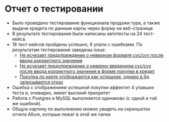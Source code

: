 # Отчет о тестировании
 - Было проведено тестирование функционала продажи тура, а также выдачи кредита по данным карты через форму на веб-странице
 - В результате тестирования были написаны автотесты на 24 тест-кейса. 
 - 18 тест-кейсов пройдены успешно, 6 упали с ошибками. По результатам тестирования заведены issue:
   - [Не исчезает предупреждение о неверном формате cvc/cvv после ввода корректного значения](https://github.com/ElenaPatrusheva/diploma/issues/1)
   - [Не исчезает предупреждение о неверно введенном cvc/cvv после ввода корректного значения в форме покупки в кредит](https://github.com/ElenaPatrusheva/diploma/issues/2)
   - [Покупка по карте отображается как успешная, однако в бд записывается отказ](https://github.com/ElenaPatrusheva/diploma/issues/3)
 - Ошибка с отображением успешной покупки аффектит 4 упавших теста и, очевидно, имеет высокий приоритет
 - Работа с Postgres и MySQL выполняется одинаково (с одной и той же ошибкой).
 - Общую картину по выполнению можно увидеть на скриншотах отчета Allure, которые лежат в этой же папке